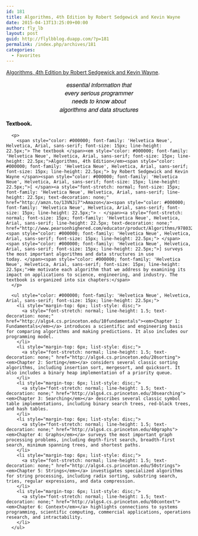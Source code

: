 ```yaml
---
id: 181
title: Algorithms, 4th Edition by Robert Sedgewick and Kevin Wayne
date: 2015-04-13T13:25:09+00:00
author: fly_lb
layout: post
guid: http://flylbblog.duapp.com/?p=181
permalink: /index.php/archives/181
categories:
  - Favorites
---
```

[Algorithms, 4th Edition by Robert Sedgewick and Kevin Wayne](http://algs4.cs.princeton.edu/home/).

<center style="color: #000000; font-family: 'Helvetica Neue', Helvetica, Arial, sans-serif; font-size: 15px; line-height: 22.5px;">
  </p> 
  
  <p class="blurb" style="font-style: italic; font-stretch: normal; font-size: 16px; line-height: 22.3999996185303px; margin-top: 10px; margin-bottom: 0px;">
    essential information that<br /> every serious programmer<br /> needs to know about<br /> algorithms and data structures
  </p>
  
  <p>
    </center>
  </p>
  
  <p style="font-stretch: normal; font-size: 15px; font-family: 'Helvetica Neue', Helvetica, Arial, sans-serif; line-height: 22.5px; margin-top: 10px; margin-bottom: 0px; color: #000000;">
    <p style="font-stretch: normal; font-size: 15px; font-family: 'Helvetica Neue', Helvetica, Arial, sans-serif; line-height: 22.5px; margin-top: 10px; margin-bottom: 0px; color: #000000;">
      <h2 style="font-size: 15px; display: inline; color: #000000; font-family: 'Helvetica Neue', Helvetica, Arial, sans-serif; line-height: 22.5px;">
        Textbook.
      </h2>
      
      <p>
        <span style="color: #000000; font-family: 'Helvetica Neue', Helvetica, Arial, sans-serif; font-size: 15px; line-height: 22.5px;"> The textbook </span><em style="color: #000000; font-family: 'Helvetica Neue', Helvetica, Arial, sans-serif; font-size: 15px; line-height: 22.5px;">Algorithms, 4th Edition</em><span style="color: #000000; font-family: 'Helvetica Neue', Helvetica, Arial, sans-serif; font-size: 15px; line-height: 22.5px;"> by Robert Sedgewick and Kevin Wayne </span><span style="color: #000000; font-family: 'Helvetica Neue', Helvetica, Arial, sans-serif; font-size: 15px; line-height: 22.5px;">[ </span><a style="font-stretch: normal; font-size: 15px; font-family: 'Helvetica Neue', Helvetica, Arial, sans-serif; line-height: 22.5px; text-decoration: none;" href="http://amzn.to/13VNJi7">Amazon</a><span style="color: #000000; font-family: 'Helvetica Neue', Helvetica, Arial, sans-serif; font-size: 15px; line-height: 22.5px;"> · </span><a style="font-stretch: normal; font-size: 15px; font-family: 'Helvetica Neue', Helvetica, Arial, sans-serif; line-height: 22.5px; text-decoration: none;" href="http://www.pearsonhighered.com/educator/product/Algorithms/9780321573513.page">Pearson</a><span style="color: #000000; font-family: 'Helvetica Neue', Helvetica, Arial, sans-serif; font-size: 15px; line-height: 22.5px;"> </span><span style="color: #000000; font-family: 'Helvetica Neue', Helvetica, Arial, sans-serif; font-size: 15px; line-height: 22.5px;">] surveys the most important algorithms and data structures in use today. </span><span style="color: #000000; font-family: 'Helvetica Neue', Helvetica, Arial, sans-serif; font-size: 15px; line-height: 22.5px;">We motivate each algorithm that we address by examining its impact on applications to science, engineering, and industry. The textbook is organized into six chapters:</span>
      </p>
      
      <ul style="color: #000000; font-family: 'Helvetica Neue', Helvetica, Arial, sans-serif; font-size: 15px; line-height: 22.5px;">
        <li style="margin-top: 6px; list-style: disc;">
          <a style="font-stretch: normal; line-height: 1.5; text-decoration: none;" href="http://algs4.cs.princeton.edu/10fundamentals"><em>Chapter 1: Fundamentals</em></a> introduces a scientific and engineering basis for comparing algorithms and making predictions. It also includes our programming model.
        </li>
        <li style="margin-top: 6px; list-style: disc;">
          <a style="font-stretch: normal; line-height: 1.5; text-decoration: none;" href="http://algs4.cs.princeton.edu/20sorting"><em>Chapter 2: Sorting</em></a> considers several classic sorting algorithms, including insertion sort, mergesort, and quicksort. It also includes a binary heap implementation of a priority queue.
        </li>
        <li style="margin-top: 6px; list-style: disc;">
          <a style="font-stretch: normal; line-height: 1.5; text-decoration: none;" href="http://algs4.cs.princeton.edu/30searching"><em>Chapter 3: Searching</em></a> describes several classic symbol table implementations, including binary search trees, red-black trees, and hash tables.
        </li>
        <li style="margin-top: 6px; list-style: disc;">
          <a style="font-stretch: normal; line-height: 1.5; text-decoration: none;" href="http://algs4.cs.princeton.edu/40graphs"><em>Chapter 4: Graphs</em></a> surveys the most important graph processing problems, including depth-first search, breadth-first search, minimum spanning trees, and shortest paths.
        </li>
        <li style="margin-top: 6px; list-style: disc;">
          <a style="font-stretch: normal; line-height: 1.5; text-decoration: none;" href="http://algs4.cs.princeton.edu/50strings"><em>Chapter 5: Strings</em></a> investigates specialized algorithms for string processing, including radix sorting, substring search, tries, regular expressions, and data compression.
        </li>
        <li style="margin-top: 6px; list-style: disc;">
          <a style="font-stretch: normal; line-height: 1.5; text-decoration: none;" href="http://algs4.cs.princeton.edu/60context"><em>Chapter 6: Context</em></a> highlights connections to systems programming, scientific computing, commercial applications, operations research, and intractability.
        </li>
      </ul>